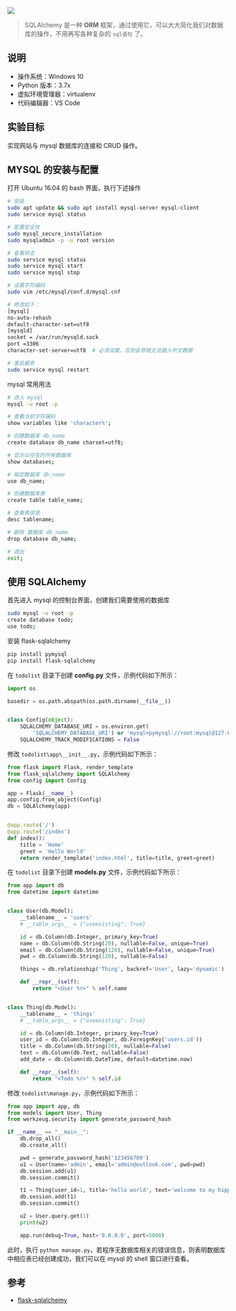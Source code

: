 ![](https://img2018.cnblogs.com/blog/749711/201901/749711-20190114152131660-1990119250.png)

> SQLAlchemy 是一种 **ORM** 框架，通过使用它，可以大大简化我们对数据库的操作，不用再写各种复杂的 `sql语句` 了。

## 说明

- 操作系统：Windows 10
- Python 版本：3.7x
- 虚拟环境管理器：virtualenv
- 代码编辑器：VS Code

## 实验目标

实现网站与 mysql 数据库的连接和 CRUD 操作。

## MYSQL 的安装与配置

打开 Ubuntu 16.04 的 bash 界面，执行下述操作

```bash
# 安装
sudo apt update && sudo apt install mysql-server mysql-client
sudo service mysql status

# 配置安全性
sudo mysql_secure_installation
sudo mysqladmin -p -u root version

# 查看状态
sudo service mysql status
sudo service mysql start
sudo service mysql stop

# 设置字符编码
sudo vim /etc/mysql/conf.d/mysql.cnf

# 修改如下：
[mysql]
no-auto-rehash
default-character-set=utf8
[mysqld]
socket = /var/run/mysqld.sock
port =3306
character-set-server=utf8  # 必须设置，否则会导致无法插入中文数据

# 重启服务
sudo service mysql restart
```

mysql 常用用法

```bash
# 进入 mysql
mysql -u root -p

# 查看当前字符编码
show variables like 'character%';

# 创建数据库 db_name
create database db_name charset=utf8;

# 显示以存在的所有数据库
show databases;

# 指定数据库 db_name
use db_name;

# 创建数据库表
create table table_name;

# 查看表信息
desc tablename;

# 删除 数据库 db_name
drop database db_name;

# 退出
exit;
```

## 使用 SQLAlchemy

首先进入 mysql 的控制台界面，创建我们需要使用的数据库

```bash
sudo mysql -u root -p
create database todo;
use todo;
```

安装 flask-sqlalchemy

```bash
pip install pymysql
pip install flask-sqlalchemy
```

在 `todolist` 目录下创建 **config.py** 文件，示例代码如下所示：

```python
import os

basedir = os.path.abspath(os.path.dirname(__file__))


class Config(object):
    SQLALCHEMY_DATABASE_URI = os.environ.get(
        'SQLALCHEMY_DATABASE_URI') or 'mysql+pymysql://root:mysql@127.0.0.1:3306/todo'
    SQLALCHEMY_TRACK_MODIFICATIONS = False
```

修改 `todolist\app\__init__.py`，示例代码如下所示：

```python
from flask import Flask, render_template
from flask_sqlalchemy import SQLAlchemy
from config import Config

app = Flask(__name__)
app.config.from_object(Config)
db = SQLAlchemy(app)


@app.route('/')
@app.route('/index')
def index():
    title = 'Home'
    greet = 'Hello World'
    return render_template('index.html', title=title, greet=greet)
```

在 `todolist` 目录下创建 **models.py** 文件，示例代码如下所示：

```python
from app import db
from datetime import datetime


class User(db.Model):
    __tablename__ = 'users'
    # __table_args__ = {"useexisting": True}

    id = db.Column(db.Integer, primary_key=True)
    name = db.Column(db.String(20), nullable=False, unique=True)
    email = db.Column(db.String(120), nullable=False, unique=True)
    pwd = db.Column(db.String(120), nullable=False)

    things = db.relationship('Thing', backref='User', lazy='dynamic')

    def __repr__(self):
        return "<User %r>" % self.name


class Thing(db.Model):
    __tablename__ = 'things'
    # __table_args__ = {"useexisting": True}

    id = db.Column(db.Integer, primary_key=True)
    user_id = db.Column(db.Integer, db.ForeignKey('users.id'))
    title = db.Column(db.String(20), nullable=False)
    text = db.Column(db.Text, nullable=False)
    add_date = db.Column(db.DateTime, default=datetime.now)

    def __repr__(self):
        return "<Todo %r>" % self.id
```

修改 `todolist\manage.py`，示例代码如下所示：

```python
from app import app, db
from models import User, Thing
from werkzeug.security import generate_password_hash

if __name__ == "__main__":
    db.drop_all()
    db.create_all()

    pwd = generate_password_hash('123456789')
    u1 = User(name='admin', email='admin@outlook.com', pwd=pwd)
    db.session.add(u1)
    db.session.commit()

    t1 = Thing(user_id=1, title='hello world', text='welcome to my hippiedom.')
    db.session.add(t1)
    db.session.commit()

    u2 = User.query.get(1)
    print(u2)

    app.run(debug=True, host='0.0.0.0', port=5000)
```

此时，执行 `python manage.py`，若程序无数据库相关的错误信息，则表明数据库中相应表已经创建成功，我们可以在 mysql 的 shell 窗口进行查看。

## 参考

- [flask-sqlalchemy](http://flask-sqlalchemy.pocoo.org/2.3/)
